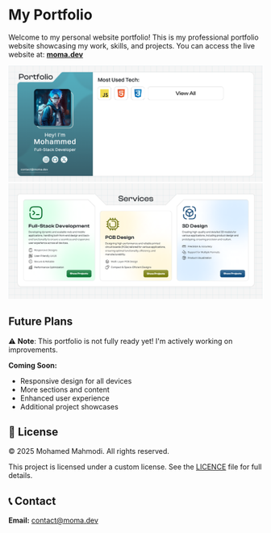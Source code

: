 # My Portfolio

Welcome to my personal website portfolio! This is my professional portfolio website showcasing my work, skills, and projects.
You can access the live website at: **[moma.dev](https://moma.dev)**

![Portfolio Preview](preview/image_1.png)
![Portfolio Preview](preview/image_2.png)

## Future Plans

⚠️ **Note**: This portfolio is not fully ready yet! I'm actively working on improvements.

**Coming Soon:**

- Responsive design for all devices
- More sections and content
- Enhanced user experience
- Additional project showcases

## 📄 License

© 2025 Mohamed Mahmodi. All rights reserved.

This project is licensed under a custom license.
See the [LICENCE](LICENCE) file for full details.

## 📞 Contact

**Email:** contact@moma.dev
